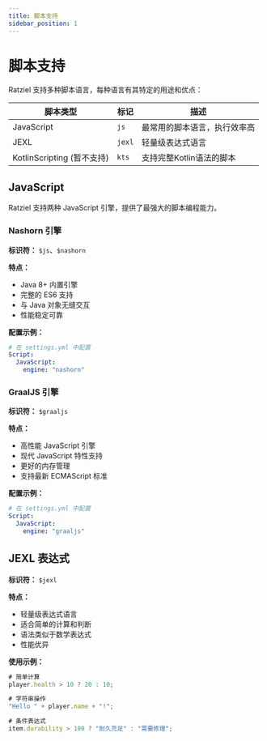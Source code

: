 ```yaml
---
title: 脚本支持
sidebar_position: 1
---
```


# 脚本支持

Ratziel 支持多种脚本语言，每种语言有其特定的用途和优点：

| 脚本类型                   | 标记   | 描述                         |
| -------------------------- | ------ | ---------------------------- |
| JavaScript                 | `js`   | 最常用的脚本语言，执行效率高 |
| JEXL                       | `jexl` | 轻量级表达式语言             |
| KotlinScripting (暂不支持) | `kts`  | 支持完整Kotlin语法的脚本     |

## JavaScript

Ratziel 支持两种 JavaScript 引擎，提供了最强大的脚本编程能力。

### Nashorn 引擎

**标识符：** `$js`、`$nashorn`

**特点：**
- Java 8+ 内置引擎
- 完整的 ES6 支持
- 与 Java 对象无缝交互
- 性能稳定可靠

**配置示例：**
```yaml
# 在 settings.yml 中配置
Script:
  JavaScript:
    engine: "nashorn"
```

### GraalJS 引擎

**标识符：** `$graaljs`

**特点：**
- 高性能 JavaScript 引擎
- 现代 JavaScript 特性支持
- 更好的内存管理
- 支持最新 ECMAScript 标准

**配置示例：**
```yaml
# 在 settings.yml 中配置
Script:
  JavaScript:
    engine: "graaljs"
```

## JEXL 表达式

**标识符：** `$jexl`

**特点：**
- 轻量级表达式语言
- 适合简单的计算和判断
- 语法类似于数学表达式
- 性能优异

**使用示例：**
```JavaScript
# 简单计算
player.health > 10 ? 20 : 10;

# 字符串操作
"Hello " + player.name + "!";

# 条件表达式
item.durability > 100 ? "耐久充足" : "需要修理";
```
